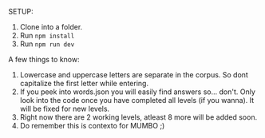SETUP:

1) Clone into a folder.
2) Run `npm install`
3) Run `npm run dev`

A few things to know:

1) Lowercase and uppercase letters are separate in the corpus. So dont capitalize the first letter while entering.
2) If you peek into words.json you will easily find answers so... don't. Only look into the code once you have completed all levels (if you wanna). It will be fixed for new levels.
3) Right now there are 2 working levels, atleast 8 more will be added soon. 
4) Do remember this is contexto for MUMBO ;)
